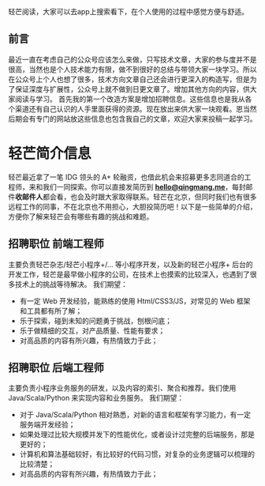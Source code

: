 轻芒阅读，大家可以去app上搜索看下，在个人使用的过程中感觉方便与舒适。
## 前言
最近一直在考虑自己的公众号应该怎么来做，只写技术文章，大家的参与度并不是很高，当然也是个人技术能力有限，做不到很好的总结与带领大家一块学习。所以在公众号上个人也想了很多，技术方向文章自己还会进行更深入的构造写，但是为了保证深度与扩展性，公众号上就不做到日更文章了。增加其他方向的内容，供大家阅读与学习。
首先我的第一个改造方案是增加招聘信息。这些信息也是我从各个渠道还有自己认识的人手里面获得的资源。现在放出来供大家一块观看。恩当然后期会有专门的网站放这些信息也包含我自己的文章，欢迎大家来投稿一起学习。
# 轻芒简介信息
 轻芒最近拿了一笔 IDG 领头的 A+ 轮融资，也借此机会来招募更多志同道合的工程师，来和我们一同探索。你可以直接发简历到 **hello@qingmang.me**，每封邮件**收邮件人**都会看，也会及时跟大家取得联系。轻芒在北京，但同时我们也有很多远程工作的同事，不在北京也不用担心，大胆投简历吧！以下是一些简单的介绍，方便你了解来轻芒会有哪些有趣的挑战和难题。
## 招聘职位 前端工程师
 主要负责轻芒杂志/轻芒小程序+/... 等小程序开发，以及新的轻芒小程序+ 后台的开发工作，轻芒是最早做小程序的公司，在技术上也摸索的比较深入，也遇到了很多技术上的挑战等待解决。 我们期望：
- 有一定 Web 开发经验，能熟练的使用 Html/CSS3/JS，对常见的 Web 框架和工具都有所了解；
- 乐于探索，碰到未知的问题勇于挑战，刨根问底；
- 乐于做精细的交互，对产品质量、性能有要求；
- 对高品质的内容有所兴趣，有热情致力于此； 
## 招聘职位 后端工程师
主要负责小程序业务服务的研发，以及内容的索引、聚合和推荐。我们使用 Java/Scala/Python 来实现内容和业务服务。 我们期望：
- 对于 Java/Scala/Python 相对熟悉，对新的语言和框架有学习能力，有一定服务端开发经验；
- 如果处理过比较大规模并发下的性能优化，或者设计过完整的后端服务，那是更好的；
- 计算机和算法基础较好，有比较好的代码习惯，对复杂的业务逻辑可以梳理的比较清楚；
- 对高品质的内容有所兴趣，有热情致力于此；
